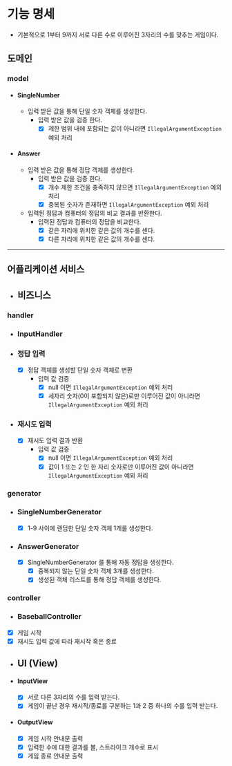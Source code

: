 # 기능 명세

- 기본적으로 1부터 9까지 서로 다른 수로 이루어진 3자리의 수를 맞추는 게임이다.

## 도메인
### model
- #### SingleNumber
  - 입력 받은 값을 통해 단일 숫자 객체를 생성한다.
    - 입력 받은 값을 검증 한다.
      - [x] 제한 범위 내에 포함되는 값이 아니라면 `IllegalArgumentException` 예외 처리 

- #### Answer
  - 입력 받은 값을 통해 정답 객체를 생성한다.
    - 입력 받은 값을 검증 한다.
      - [x] 개수 제한 조건을 충족하지 않으면 `IllegalArgumentException` 예외 처리
      - [x] 중복된 숫자가 존재하면 `IllegalArgumentException` 예외 처리

  - 입력된 정답과 컴퓨터의 정답의 비교 결과를 반환한다.
    - 입력된 정답과 컴퓨터의 정답을 비교한다.
      - [x] 같은 자리에 위치한 같은 값의 개수를 센다.
      - [x] 다른 자리에 위치한 같은 값의 개수를 센다.

---
## 어플리케이션 서비스
- ## 비즈니스

### handler
- ### InputHandler
- ### 정답 입력
  - [x] 정답 객체를 생성할 단일 숫자 객체로 변환 
    - 입력 값 검증
      - [x] null 이면 `IllegalArgumentException` 예외 처리
      - [x] 세자리 숫자(0이 포함되지 않은)로만 이루어진 값이 아니라면 `IllegalArgumentException` 예외 처리
    
- ### 재시도 입력
  - [x] 재시도 입력 결과 반환
    - 입력 값 검증
      - [x] null 이면 `IllegalArgumentException` 예외 처리
      - [x] 값이 1 또는 2 인 한 자리 숫자로만 이루어진 값이 아니라면 `IllegalArgumentException` 예외 처리 

### generator
- ### SingleNumberGenerator
  - [x] 1-9 사이에 랜덤한 단일 숫자 객체 1개를 생성한다.

- ### AnswerGenerator
  - [x] SingleNumberGenerator 를 통해 자동 정답을 생성한다.
    - [x] 중복되지 않는 단일 숫자 객체 3개를 생성한다.
    - [x] 생성된 객체 리스트를 통해 정답 객체를 생성한다.

### controller
- ### BaseballController
- [x] 게임 시작
- [x] 재시도 입력 값에 따라 재시작 혹은 종료

- ## UI (View)
- #### InputView
  - [x] 서로 다른 3자리의 수를 입력 받는다.
  - [x] 게임이 끝난 경우 재시작/종료를 구분하는 1과 2 중 하나의 수를 입력 받는다.

- #### OutputView
  - [x] 게임 시작 안내문 출력 
  - [x] 입력한 수에 대한 결과를 볼, 스트라이크 개수로 표시
  - [x] 게임 종료 안내문 출력